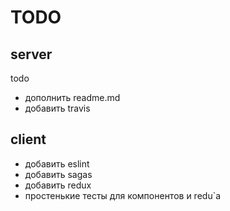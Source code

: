 # TODO

## server

todo

- дополнить readme.md
- добавить travis

## client

- добавить eslint
- добавить sagas
- добавить redux
- простенькие тесты для компонентов и redu`а

